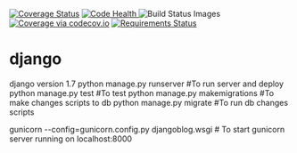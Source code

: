 
<a href='https://coveralls.io/r/seppaleinen/djangoblog?branch=master'><img src='https://coveralls.io/repos/seppaleinen/djangoblog/badge.svg?branch=master' alt='Coverage Status' /></a>
<a href="https://landscape.io/github/seppaleinen/djangoblog/master">
  <img alt="Code Health" src="https://landscape.io/github/seppaleinen/djangoblog/master/landscape.svg?style=flat"/>
</a>
<img src="https://travis-ci.org/seppaleinen/djangoblog.svg" data-bindattr-817="817" title="Build Status Images">
<a href="https://codecov.io/github/seppaleinen/djangoblog?branch=master"><img src="https://codecov.io/github/seppaleinen/djangoblog/coverage.svg?branch=master" alt="Coverage via codecov.io" /></a>
<a href="https://requires.io/github/seppaleinen/djangoblog/requirements/?branch=master"><img src="https://requires.io/github/seppaleinen/djangoblog/requirements.svg?branch=master" alt="Requirements Status" /></a>


# django


django version 1.7
python manage.py runserver      #To run server and deploy
python manage.py test           #To test
python manage.py makemigrations #To make changes scripts to db
python manage.py migrate        #To run db changes scripts

gunicorn --config=gunicorn.config.py djangoblog.wsgi # To start gunicorn server running on localhost:8000